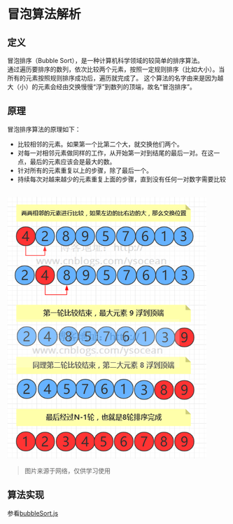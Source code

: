 # 冒泡算法解析
## 定义
冒泡排序（Bubble Sort），是一种计算机科学领域的较简单的排序算法。</br>
通过遍历要排序的数列，依次比较两个元素，按照一定规则排序（比如大小）。当所有的元素按照规则排序成功后，遍历就完成了。
这个算法的名字由来是因为越大（小）的元素会经由交换慢慢“浮”到数列的顶端，故名“冒泡排序”。
## 原理
冒泡排序算法的原理如下：
* 比较相邻的元素。如果第一个比第二个大，就交换他们两个。</br>
* 对每一对相邻元素做同样的工作，从开始第一对到结尾的最后一对。在这一点，最后的元素应该会是最大的数。</br>
* 针对所有的元素重复以上的步骤，除了最后一个。</br>
* 持续每次对越来越少的元素重复上面的步骤，直到没有任何一对数字需要比较</br></br>

![](bubbleSort1.png)
>图片来源于网络，仅供学习使用

## 算法实现
参看[bubbleSort.js](https://github.com/starsion/study/blob/master/%E7%AE%97%E6%B3%95/%E5%86%92%E6%B3%A1%E6%8E%92%E5%BA%8F/bubbleSort.js)